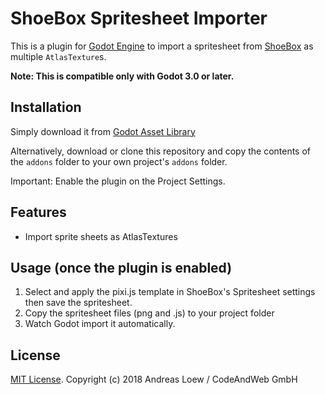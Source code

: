 # ShoeBox Spritesheet Importer

This is a plugin for [Godot Engine](https://godotengine.org) to import
a spritesheet from [ShoeBox](http://renderhjs.net/shoebox/) as multiple `AtlasTexture`s.

**Note: This is compatible only with Godot 3.0 or later.**


## Installation

Simply download it from [Godot Asset Library](https://godotengine.org/asset-library/asset/169)

Alternatively, download or clone this repository and copy the contents of the
`addons` folder to your own project's `addons` folder.

Important: Enable the plugin on the Project Settings.

## Features

* Import sprite sheets as AtlasTextures

## Usage (once the plugin is enabled)
1. Select and apply the pixi.js template in ShoeBox's Spritesheet settings then save the spritesheet.
2. Copy the spritesheet files (png and .js) to your project folder
3. Watch Godot import it automatically.

## License

[MIT License](LICENSE). Copyright (c) 2018 Andreas Loew / CodeAndWeb GmbH
